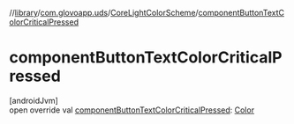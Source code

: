//[library](../../../index.md)/[com.glovoapp.uds](../index.md)/[CoreLightColorScheme](index.md)/[componentButtonTextColorCriticalPressed](component-button-text-color-critical-pressed.md)

# componentButtonTextColorCriticalPressed

[androidJvm]\
open override val [componentButtonTextColorCriticalPressed](component-button-text-color-critical-pressed.md): [Color](https://developer.android.com/reference/kotlin/androidx/compose/ui/graphics/Color.html)

